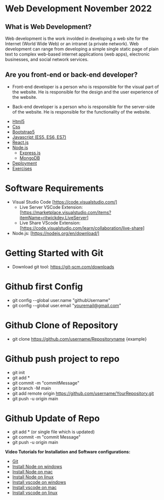 # Web Development November 2022

## What is Web Development?
Web development is the work involded in developing a web site for the Internet (World Wide Web) or an intranet (a private network). Web development can range from developing a simple single static page of plain text to complex web-based internet applications (web apps), electronic businesses, and social network services.

## Are you front-end or back-end developer?
* Front-end developer is a person who is responsible for the visual part of the website. He is responsible for the design and the user experience of the website.

* Back-end developer is a person who is responsible for the server-side of the website. He is responsible for the functionality of the website.

- [Html5](Basics/README.md)
- [Css](/Basics/README.md)
- [Bootstrap5](/Basics/README.md)
- [Javascript (ES5, ES6, ES7)](/Basics/README.md)
- [React.js](/Reactjs/README.md)
- [Node.js](Nodejs/README.md)
	- [Express.js](Nodejs/README.md)
    - [MongoDB](Database/README.md)
- [Deployment](Deployment/README.md)
- [Exercises](Exercises/README.md)

# Software Requirements

- Visual Studio Code [https://code.visualstudio.com/]
	-  Live Server VSCode Extension: [https://marketplace.visualstudio.com/items?itemName=ritwickdey.LiveServer]
	-  Live Share VScode Extension: [https://code.visualstudio.com/learn/collaboration/live-share]
- Node.js: [https://nodejs.org/en/download/]
  
# Getting Started with Git
* Download git tool: https://git-scm.com/downloads

# Github first Config
* git config --global user.name "githubUsername"
* git config --global user.email "youremail@gmail.com"

# Github Clone of Repository
* git clone https://github.com/username/Repositoryname {example}

# Github push project to repo
* git init
* git add *
* git commit -m "commitMessage"
* git branch -M main
* git add remote origin https://github.com/username/YourRepository.git
* git push -u origin main
 
# Github Update of Repo
* git add * (or single file which is updated)
* git commit -m "commit Message"
* git push -u origin main

**Video Tutorials for Installation and Software configurations:**
- [Git](https://www.youtube.com/watch?v=SWYqp7iY_Tc)
- [Install Node on windows](https://www.youtube.com/watch?v=3F5IaPqj7ds)
- [Install Node on mac](https://www.youtube.com/watch?v=Ue6g4udgbdI)
- [Install Node on linux](https://www.youtube.com/watch?v=P6rPI7x28nY)
- [Install vscode on windows](https://www.youtube.com/watch?v=JPZsB_6yHVo)
- [Install vscode on mac](https://www.youtube.com/watch?v=E2oA1__0zyY)
- [Install vscode on linux](https://www.youtube.com/watch?v=rDaqEShUMKU)